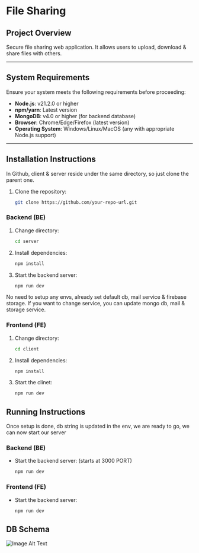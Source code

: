# File Sharing

## Project Overview
Secure file sharing web application. It allows users to upload, download & share files with others.

---

## System Requirements
Ensure your system meets the following requirements before proceeding:

- **Node.js**: v21.2.0 or higher
- **npm/yarn**: Latest version
- **MongoDB**: v4.0 or higher (for backend database)
- **Browser**: Chrome/Edge/Firefox (latest version)
- **Operating System**: Windows/Linux/MacOS (any with appropriate Node.js support)

---

## Installation Instructions
In Github, client & server reside under the same directory, so just clone the parent one.
1. Clone the repository:
   ```bash
   git clone https://github.com/your-repo-url.git

### Backend (BE)

1. Change directory:
    ```bash
    cd server
2. Install dependencies:
   ```bash
   npm install
3. Start the backend server:
    ```bash
   npm run dev

No need to setup any envs, already set default db, mail service & firebase storage. If you want to change service, you can update mongo db, mail & storage service.

### Frontend (FE)

1. Change directory:
    ```bash
    cd client
2. Install dependencies:
   ```bash
   npm install
3. Start the clinet:
    ```bash
   npm run dev

## Running Instructions
Once setup is done, db string is updated in the env, we are ready to go, we can now start our server
### Backend (BE)
-  Start the backend server: (starts at 3000 PORT)
    ```bash
   npm run dev

### Frontend (FE)
-  Start the backend server:
    ```bash
   npm run dev

## DB Schema
![Image Alt Text](./abnormal_security_db.drawio.png)
